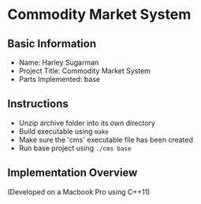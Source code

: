# Commodity Market System

## Basic Information
- Name: Harley Sugarman
- Project Title: Commodity Market System
- Parts Implemented: base

## Instructions
- Unzip archive folder into its own directory
- Build executable using `make`
- Make sure the 'cms' executable file has been created
- Run base project using `./cms base`

## Implementation Overview

(Developed on a Macbook Pro using C++11)